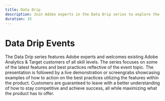 ```yaml
---
title: Data Drip
description: Join Adobe experts in the Data Drip series to explore the latest features and best practices in Adobe Analytics & Target, with live demonstrations ensuring customers maximize product potential and stay competitive.
duration: 15
---
```

# Data Drip Events

The Data Drip series features Adobe experts and welcomes existing Adobe Analytics & Target customers of all skill levels. The series focuses on some of the latest features and best practices reflective of the event topic. The presentation is followed by a live demonstration or screengrabs showcasing examples of how to action on the best practices utilizing the features within the product. Customers are guaranteed to leave with a better understanding of how to stay competitive and achieve success, all while maximizing what the product has to offer.

<!-- CARDS

* activity-log.md {cta  = Watch event}

-->
